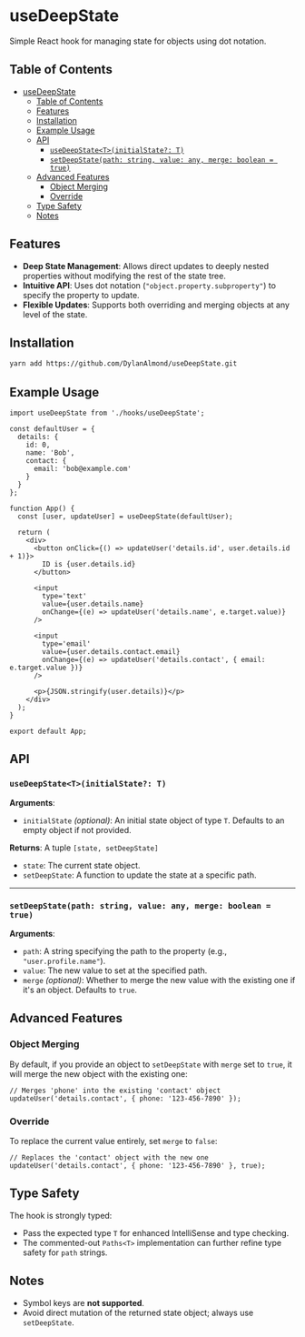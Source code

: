 # useDeepState

Simple React hook for managing state for objects using dot notation.

## Table of Contents

- [useDeepState](#usedeepstate)
  - [Table of Contents](#table-of-contents)
  - [Features](#features)
  - [Installation](#installation)
  - [Example Usage](#example-usage)
  - [API](#api)
    - [`useDeepState<T>(initialState?: T)`](#usedeepstatetinitialstate-t)
    - [`setDeepState(path: string, value: any, merge: boolean = true)`](#setdeepstatepath-string-value-any-merge-boolean--true)
  - [Advanced Features](#advanced-features)
    - [Object Merging](#object-merging)
    - [Override](#override)
  - [Type Safety](#type-safety)
  - [Notes](#notes)

## Features

- **Deep State Management**: Allows direct updates to deeply nested properties without modifying the rest of the state tree.
- **Intuitive API**: Uses dot notation (`"object.property.subproperty"`) to specify the property to update.
- **Flexible Updates**: Supports both overriding and merging objects at any level of the state.

## Installation

```bash
yarn add https://github.com/DylanAlmond/useDeepState.git
```

## Example Usage

```tsx
import useDeepState from './hooks/useDeepState';

const defaultUser = {
  details: {
    id: 0,
    name: 'Bob',
    contact: {
      email: 'bob@example.com'
    }
  }
};

function App() {
  const [user, updateUser] = useDeepState(defaultUser);

  return (
    <div>
      <button onClick={() => updateUser('details.id', user.details.id + 1)}>
        ID is {user.details.id}
      </button>

      <input
        type='text'
        value={user.details.name}
        onChange={(e) => updateUser('details.name', e.target.value)}
      />

      <input
        type='email'
        value={user.details.contact.email}
        onChange={(e) => updateUser('details.contact', { email: e.target.value })}
      />

      <p>{JSON.stringify(user.details)}</p>
    </div>
  );
}

export default App;
```

## API

### `useDeepState<T>(initialState?: T)`

**Arguments**:

- `initialState` _(optional)_: An initial state object of type `T`. Defaults to an empty object if not provided.

**Returns**: A tuple `[state, setDeepState]`

- `state`: The current state object.
- `setDeepState`: A function to update the state at a specific path.

---

### `setDeepState(path: string, value: any, merge: boolean = true)`

**Arguments**:

- `path`: A string specifying the path to the property (e.g., `"user.profile.name"`).
- `value`: The new value to set at the specified path.
- `merge` _(optional)_: Whether to merge the new value with the existing one if it's an object. Defaults to `true`.

## Advanced Features

### Object Merging

By default, if you provide an object to `setDeepState` with `merge` set to `true`, it will merge the new object with the existing one:

```tsx
// Merges 'phone' into the existing 'contact' object
updateUser('details.contact', { phone: '123-456-7890' });
```

### Override

To replace the current value entirely, set `merge` to `false`:

```tsx
// Replaces the 'contact' object with the new one
updateUser('details.contact', { phone: '123-456-7890' }, true);
```

## Type Safety

The hook is strongly typed:

- Pass the expected type `T` for enhanced IntelliSense and type checking.
- The commented-out `Paths<T>` implementation can further refine type safety for `path` strings.

## Notes

- Symbol keys are **not supported**.
- Avoid direct mutation of the returned state object; always use `setDeepState`.

